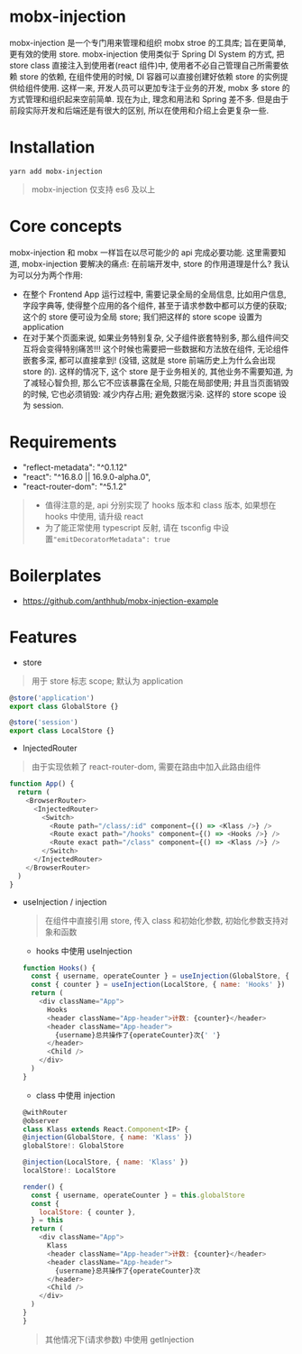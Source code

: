 # mobx-injection

mobx-injection 是一个专门用来管理和组织 mobx stroe 的工具库; 旨在更简单,更有效的使用 store. mobx-injection 使用类似于 Spring DI System 的方式, 把 store class 直接注入到使用者(react 组件)中, 使用者不必自己管理自己所需要依赖 store 的依赖, 在组件使用的时候, DI 容器可以直接创建好依赖 store 的实例提供给组件使用. 这样一来, 开发人员可以更加专注于业务的开发, mobx 多 store 的方式管理和组织起来空前简单. 现在为止, 理念和用法和 Spring 差不多. 但是由于前段实际开发和后端还是有很大的区别, 所以在使用和介绍上会更复杂一些.

# Installation

```
yarn add mobx-injection
```

> mobx-injection 仅支持 es6 及以上

# Core concepts

mobx-injection 和 mobx 一样旨在以尽可能少的 api 完成必要功能. 这里需要知道, mobx-injection 要解决的痛点: 在前端开发中, store 的作用道理是什么? 我认为可以分为两个作用:

- 在整个 Frontend App 运行过程中, 需要记录全局的全局信息, 比如用户信息, 字段字典等, 使得整个应用的各个组件, 甚至于请求参数中都可以方便的获取; 这个的 store 便可设为全局 store; 我们把这样的 store scope 设置为 application
- 在对于某个页面来说, 如果业务特别复杂, 父子组件嵌套特别多, 那么组件间交互将会变得特别痛苦!!! 这个时候也需要把一些数据和方法放在组件, 无论组件嵌套多深, 都可以直接拿到! (没错, 这就是 store 前端历史上为什么会出现 store 的). 这样的情况下, 这个 store 是于业务相关的, 其他业务不需要知道, 为了减轻心智负担, 那么它不应该暴露在全局, 只能在局部使用; 并且当页面销毁的时候, 它也必须销毁: 减少内存占用; 避免数据污染. 这样的 store scope 设为 session.

# Requirements

- "reflect-metadata": "^0.1.12"
- "react": "^16.8.0 || 16.9.0-alpha.0",
- "react-router-dom": "^5.1.2"

> - 值得注意的是, api 分别实现了 hooks 版本和 class 版本, 如果想在 hooks 中使用, 请升级 react
> - 为了能正常使用 typescript 反射, 请在 tsconfig 中设置`"emitDecoratorMetadata": true`

# Boilerplates

- https://github.com/anthhub/mobx-injection-example

# Features

- store

> 用于 store 标志 scope; 默认为 application

```typescript
@store('application')
export class GlobalStore {}

@store('session')
export class LocalStore {}
```

- InjectedRouter

> 由于实现依赖了 react-router-dom, 需要在路由中加入此路由组件

```javascript react
function App() {
  return (
    <BrowserRouter>
      <InjectedRouter>
        <Switch>
          <Route path="/class/:id" component={() => <Klass />} />
          <Route exact path="/hooks" component={() => <Hooks />} />
          <Route exact path="/class" component={() => <Klass />} />
        </Switch>
      </InjectedRouter>
    </BrowserRouter>
  )
}
```

- useInjection / injection

  > 在组件中直接引用 store, 传入 class 和初始化参数, 初始化参数支持对象和函数

  - hooks 中使用 useInjection

  ```javascript react
  function Hooks() {
    const { username, operateCounter } = useInjection(GlobalStore, { name: 'Hooks' })
    const { counter } = useInjection(LocalStore, { name: 'Hooks' })
    return (
      <div className="App">
        Hooks
        <header className="App-header">计数: {counter}</header>
        <header className="App-header">
          {username}总共操作了{operateCounter}次{' '}
        </header>
        <Child />
      </div>
    )
  }
  ```

  - class 中使用 injection

  ```javascript react
  @withRouter
  @observer
  class Klass extends React.Component<IP> {
  @injection(GlobalStore, { name: 'Klass' })
  globalStore!: GlobalStore

  @injection(LocalStore, { name: 'Klass' })
  localStore!: LocalStore

  render() {
    const { username, operateCounter } = this.globalStore
    const {
      localStore: { counter },
    } = this
    return (
      <div className="App">
        Klass
        <header className="App-header">计数: {counter}</header>
        <header className="App-header">
          {username}总共操作了{operateCounter}次
        </header>
        <Child />
      </div>
    )
  }
  }
  ```

   > 其他情况下(请求参数) 中使用 getInjection
